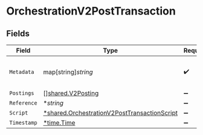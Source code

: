 # OrchestrationV2PostTransaction


## Fields

| Field                                                                                                              | Type                                                                                                               | Required                                                                                                           | Description                                                                                                        | Example                                                                                                            |
| ------------------------------------------------------------------------------------------------------------------ | ------------------------------------------------------------------------------------------------------------------ | ------------------------------------------------------------------------------------------------------------------ | ------------------------------------------------------------------------------------------------------------------ | ------------------------------------------------------------------------------------------------------------------ |
| `Metadata`                                                                                                         | map[string]*string*                                                                                                | :heavy_check_mark:                                                                                                 | N/A                                                                                                                | {<br/>"admin": "true"<br/>}                                                                                        |
| `Postings`                                                                                                         | [][shared.V2Posting](../../../pkg/models/shared/v2posting.md)                                                      | :heavy_minus_sign:                                                                                                 | N/A                                                                                                                |                                                                                                                    |
| `Reference`                                                                                                        | **string*                                                                                                          | :heavy_minus_sign:                                                                                                 | N/A                                                                                                                | ref:001                                                                                                            |
| `Script`                                                                                                           | [*shared.OrchestrationV2PostTransactionScript](../../../pkg/models/shared/orchestrationv2posttransactionscript.md) | :heavy_minus_sign:                                                                                                 | N/A                                                                                                                |                                                                                                                    |
| `Timestamp`                                                                                                        | [*time.Time](https://pkg.go.dev/time#Time)                                                                         | :heavy_minus_sign:                                                                                                 | N/A                                                                                                                |                                                                                                                    |
